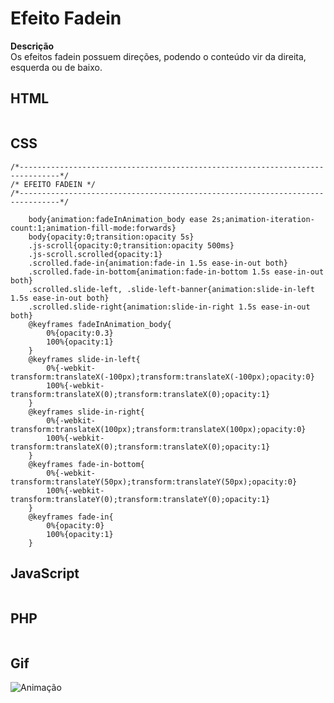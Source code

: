 # Efeito Fadein

 **Descrição**  
 Os efeitos fadein possuem direções, podendo o conteúdo vir da direita, esquerda ou de baixo.

## HTML
```

```
## CSS
```
/*-------------------------------------------------------------------------------*/
/* EFEITO FADEIN */
/*-------------------------------------------------------------------------------*/

	body{animation:fadeInAnimation_body ease 2s;animation-iteration-count:1;animation-fill-mode:forwards}
	body{opacity:0;transition:opacity 5s}
	.js-scroll{opacity:0;transition:opacity 500ms}
	.js-scroll.scrolled{opacity:1}
	.scrolled.fade-in{animation:fade-in 1.5s ease-in-out both}
	.scrolled.fade-in-bottom{animation:fade-in-bottom 1.5s ease-in-out both}
	.scrolled.slide-left, .slide-left-banner{animation:slide-in-left 1.5s ease-in-out both}
	.scrolled.slide-right{animation:slide-in-right 1.5s ease-in-out both}
	@keyframes fadeInAnimation_body{
		0%{opacity:0.3}
		100%{opacity:1}
	}
	@keyframes slide-in-left{
		0%{-webkit-transform:translateX(-100px);transform:translateX(-100px);opacity:0}
		100%{-webkit-transform:translateX(0);transform:translateX(0);opacity:1}
	}
	@keyframes slide-in-right{
		0%{-webkit-transform:translateX(100px);transform:translateX(100px);opacity:0}
		100%{-webkit-transform:translateX(0);transform:translateX(0);opacity:1}
	}
	@keyframes fade-in-bottom{
		0%{-webkit-transform:translateY(50px);transform:translateY(50px);opacity:0}
		100%{-webkit-transform:translateY(0);transform:translateY(0);opacity:1}
	}
	@keyframes fade-in{
		0%{opacity:0}
		100%{opacity:1}
	}
```
## JavaScript
```

```
## PHP

```

```
## Gif 

![Animação](https://i.imgur.com/054lr7r.gif)
